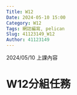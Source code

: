 ```yaml
---
Title: W12
Date: 2024-05-10 15:00
Category: W12
Tags: 網誌編寫, pelican
Slug: 41123149_W12
Author: 41123149
---
```


2024/05/10 上課內容

<!-- PELICAN_END_SUMMARY -->

# W12分組任務
